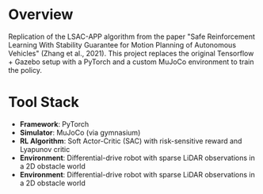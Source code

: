 # Overview
Replication of the LSAC-APP algorithm from the paper "Safe Reinforcement Learning With Stability Guarantee for Motion Planning of Autonomous Vehicles" (Zhang et al., 2021). This project replaces the original Tensorflow + Gazebo setup with a PyTorch and a custom MuJoCo environment to train the policy. 
# Tool Stack
- **Framework**: PyTorch
- **Simulator**: MuJoCo (via gymnasium)
- **RL Algorithm**: Soft Actor-Critic (SAC) with risk-sensitive reward and Lyapunov critic
- **Environment**: Differential-drive robot with sparse LiDAR observations in a 2D obstacle world
- **Environment**: Differential-drive robot with sparse LiDAR observations in a 2D obstacle world
